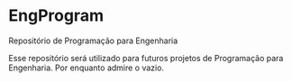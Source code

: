 # EngProgram
Repositório de Programação para Engenharia

Esse repositório será utilizado para futuros projetos de Programação para Engenharia. Por enquanto admire o vazio.
